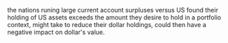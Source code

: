 the nations runing large current account surpluses versus US
found their holding of US assets exceeds the amount they desire to hold in a portfolio context,
might take to reduce their dollar holdings,
could then have a negative impact on dollar's value.

